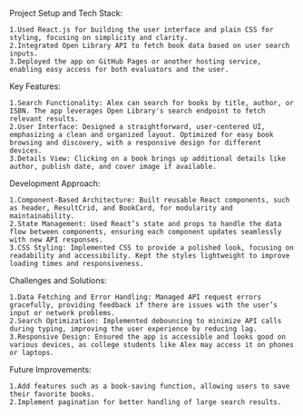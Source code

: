 Project Setup and Tech Stack:

    1.Used React.js for building the user interface and plain CSS for styling, focusing on simplicity and clarity.
    2.Integrated Open Library API to fetch book data based on user search inputs.
    3.Deployed the app on GitHub Pages or another hosting service, enabling easy access for both evaluators and the user.

Key Features:

    1.Search Functionality: Alex can search for books by title, author, or ISBN. The app leverages Open Library's search endpoint to fetch relevant results.
    2.User Interface: Designed a straightforward, user-centered UI, emphasizing a clean and organized layout. Optimized for easy book browsing and discovery, with a responsive design for different devices.
    3.Details View: Clicking on a book brings up additional details like author, publish date, and cover image if available.
    
Development Approach:

    1.Component-Based Architecture: Built reusable React components, such as header, ResultCrid, and BookCard, for modularity and maintainability.
    2.State Management: Used React’s state and props to handle the data flow between components, ensuring each component updates seamlessly with new API responses.
    3.CSS Styling: Implemented CSS to provide a polished look, focusing on readability and accessibility. Kept the styles lightweight to improve loading times and responsiveness.
    
Challenges and Solutions:

    1.Data Fetching and Error Handling: Managed API request errors gracefully, providing feedback if there are issues with the user’s input or network problems.
    2.Search Optimization: Implemented debouncing to minimize API calls during typing, improving the user experience by reducing lag.
    3.Responsive Design: Ensured the app is accessible and looks good on various devices, as college students like Alex may access it on phones or laptops.

Future Improvements:

    1.Add features such as a book-saving function, allowing users to save their favorite books.
    2.Implement pagination for better handling of large search results.

